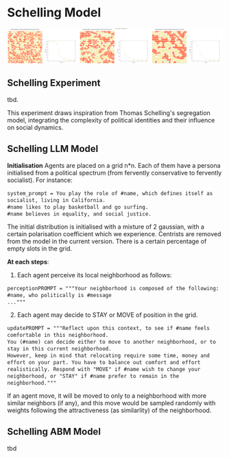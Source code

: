 # Schelling Model

<img src="../../../img/schelling.png" width="800px"/>


## Schelling Experiment
tbd.

This experiment draws inspiration from Thomas Schelling's segregation model, integrating the complexity of political identities and their influence on social dynamics.


## Schelling LLM Model

**Initialisation**
Agents are placed on a grid n*n.
Each of them have a persona initialised from a political spectrum (from fervently conservative to fervently socialist). For instance:
```
system_prompt = You play the role of #name, which defines itself as socialist, living in California. 
#name likes to play basketball and go surfing.
#name believes in equality, and social justice.
```

The initial distribution is initialised with a mixture of 2 gaussian, with a certain polarisation coefficient which we experience. Centrists are removed from the model in the current version.
There is a certain percentage of empty slots in the grid.

**At each steps**:

1. Each agent perceive its local neighborhood as follows:
```
perceptionPROMPT = """Your neighborhood is composed of the following: 
#name, who politically is #message
..."""
```


2. Each agent may decide to STAY or MOVE of position in the grid.
```
updatePROMPT = """Reflect upon this context, to see if #name feels comfortable in this neighborhood. 
You (#name) can decide either to move to another neighborhood, or to stay in this current neighborhood. 
However, keep in mind that relocating require some time, money and effort on your part. You have to balance out comfort and effort realistically. Respond with "MOVE" if #name wish to change your neighborhood, or "STAY" if #name prefer to remain in the neighborhood."""
```
If an agent move, it will be moved to only to a neighborhood with more similar neighbors (if any), and this move would be sampled randomly with weights following the attractiveness (as similarlity) of the neighborhood.




## Schelling ABM Model
tbd






